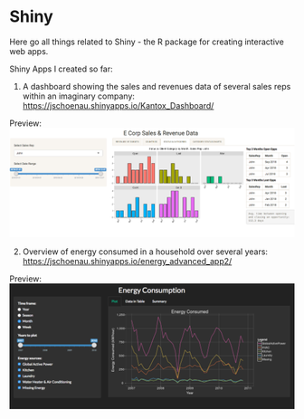# Shiny

Here go all things related to Shiny - the R package for creating interactive web apps.

Shiny Apps I created so far:

1. A dashboard showing the sales and revenues data of several sales reps within an imaginary company:
https://jschoenau.shinyapps.io/Kantox_Dashboard/

Preview:
<kbd>
[![ecorp shiny app preview](https://github.com/jorgschonau/shiny/blob/master/images/ecorp_screenshot.png)](https://jschoenau.shinyapps.io/Kantox_Dashboard/)</kbd>

2. Overview of energy consumed in a household over several years:
https://jschoenau.shinyapps.io/energy_advanced_app2/

Preview:
<kbd>
![energy shiny app preview](https://github.com/jorgschonau/shiny/blob/master/images/preview_energy_shinyapp.png)</kbd>
